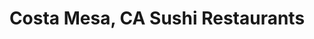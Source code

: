 ---
layout: city
title: Costa Mesa, CA Sushi Restaurants
permalink: /california/costa-mesa/
stateAbbr: CA
stateName: California
cityName: Costa Mesa

---